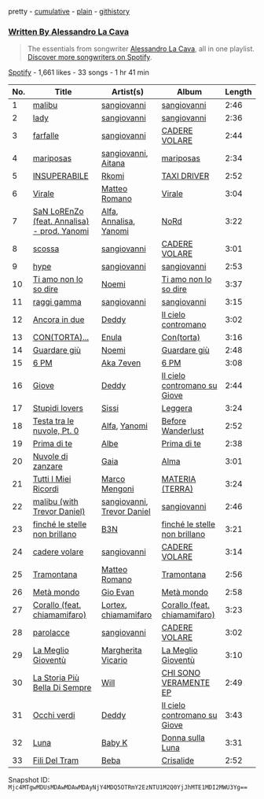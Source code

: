 pretty - [cumulative](/playlists/cumulative/37i9dQZF1EFzML3sgXnWTr.md) - [plain](/playlists/plain/37i9dQZF1EFzML3sgXnWTr) - [githistory](https://github.githistory.xyz/mackorone/spotify-playlist-archive/blob/main/playlists/plain/37i9dQZF1EFzML3sgXnWTr)

### [Written By Alessandro La Cava](https://open.spotify.com/playlist/37i9dQZF1EFzML3sgXnWTr)

> The essentials from songwriter <a href="https://artists.spotify.com/songwriter/0Na8xJd70B204c85CX7s7K">Alessandro La Cava</a>, all in one playlist\. <a href="spotify:genre:0JQ5DAqbMKFSCjnQr8QZ3O">Discover more songwriters on Spotify</a>.

[Spotify](https://open.spotify.com/user/spotify) - 1,661 likes - 33 songs - 1 hr 41 min

| No. | Title | Artist(s) | Album | Length |
|---|---|---|---|---|
| 1 | [malibu](https://open.spotify.com/track/4p0o4pBoJPxYMXKhYbRzzw) | [sangiovanni](https://open.spotify.com/artist/7dL0nOHwnSAsNAwpkPSGWP) | [sangiovanni](https://open.spotify.com/album/4glIx4caTnxFFuRP5tUFaz) | 2:46 |
| 2 | [lady](https://open.spotify.com/track/1h9HxkDH67X8cig593BBOb) | [sangiovanni](https://open.spotify.com/artist/7dL0nOHwnSAsNAwpkPSGWP) | [sangiovanni](https://open.spotify.com/album/4glIx4caTnxFFuRP5tUFaz) | 2:36 |
| 3 | [farfalle](https://open.spotify.com/track/32KxxVUfXnbdujTh5DGmgu) | [sangiovanni](https://open.spotify.com/artist/7dL0nOHwnSAsNAwpkPSGWP) | [CADERE VOLARE](https://open.spotify.com/album/5IQdzZjqyRJ9oVIRX6LXPD) | 2:44 |
| 4 | [mariposas](https://open.spotify.com/track/5R2hNuiiwnKVAUNktF9j2Y) | [sangiovanni](https://open.spotify.com/artist/7dL0nOHwnSAsNAwpkPSGWP), [Aitana](https://open.spotify.com/artist/7eLcDZDYHXZCebtQmVFL25) | [mariposas](https://open.spotify.com/album/5oSxZwLHXX8NOpayMUC9VH) | 2:34 |
| 5 | [INSUPERABILE](https://open.spotify.com/track/3nNxdeQX9iFeuosMcFEeDd) | [Rkomi](https://open.spotify.com/artist/056KMTw6IztdQjBmFfVyO3) | [TAXI DRIVER](https://open.spotify.com/album/6et3LALeDMavQqtIn2AC3Z) | 2:52 |
| 6 | [Virale](https://open.spotify.com/track/2UaTiaxdp9uaRb6fMy8qpR) | [Matteo Romano](https://open.spotify.com/artist/5Imsy0ZXNi7uWLJpP5dZ8b) | [Virale](https://open.spotify.com/album/0rSZMkAo12juM5issAjerT) | 3:04 |
| 7 | [SaN LoREnZo \(feat\. Annalisa\) \- prod\. Yanomi](https://open.spotify.com/track/7yGaVzGU1qKp92Xd4zV94i) | [Alfa](https://open.spotify.com/artist/7GacyaFUp0qkEJglERX9N7), [Annalisa](https://open.spotify.com/artist/0EqkKYDK9EkKY5N7zU3FPv), [Yanomi](https://open.spotify.com/artist/6YgYCNwq3DkSXEd6kGxoZW) | [NoRd](https://open.spotify.com/album/4LDkteS52GRbR6rjrbhFkV) | 3:22 |
| 8 | [scossa](https://open.spotify.com/track/7aoU4HfD4yc1LhpyldWFtm) | [sangiovanni](https://open.spotify.com/artist/7dL0nOHwnSAsNAwpkPSGWP) | [CADERE VOLARE](https://open.spotify.com/album/67LfyhhnPgGxXKMDuXzLnT) | 3:01 |
| 9 | [hype](https://open.spotify.com/track/4DWCjOAFbhfjZzcvKkleIx) | [sangiovanni](https://open.spotify.com/artist/7dL0nOHwnSAsNAwpkPSGWP) | [sangiovanni](https://open.spotify.com/album/4glIx4caTnxFFuRP5tUFaz) | 2:53 |
| 10 | [Ti amo non lo so dire](https://open.spotify.com/track/0ghwEektHMemDGqmOzsNnc) | [Noemi](https://open.spotify.com/artist/62C5P1caRIK12ndTkzNJjA) | [Ti amo non lo so dire](https://open.spotify.com/album/4xdh3qnIp6cwjHUzq27svz) | 3:37 |
| 11 | [raggi gamma](https://open.spotify.com/track/6UEPZv9ZGcoZRxnkCq5C2p) | [sangiovanni](https://open.spotify.com/artist/7dL0nOHwnSAsNAwpkPSGWP) | [sangiovanni](https://open.spotify.com/album/7oMyjqYnpRhVYQKwjHrnFd) | 3:15 |
| 12 | [Ancora in due](https://open.spotify.com/track/70rhDfMyFQBSshpXUovMEh) | [Deddy](https://open.spotify.com/artist/7FoxLMG7HePgQvwDfJj7VR) | [Il cielo contromano](https://open.spotify.com/album/3yPQgxO1KYgLhjsViwdqzt) | 3:02 |
| 13 | [CON\(TORTA\)...](https://open.spotify.com/track/1DJZ3oXntTxMIeqQKodeX0) | [Enula](https://open.spotify.com/artist/31NYlMTjh7MnQW9TPHL8pR) | [Con\(torta\)](https://open.spotify.com/album/4XTcBZhbAcDSLO8blO4RBd) | 3:16 |
| 14 | [Guardare giù](https://open.spotify.com/track/0nZzbRLYgvdkQB6EKjWfAL) | [Noemi](https://open.spotify.com/artist/62C5P1caRIK12ndTkzNJjA) | [Guardare giù](https://open.spotify.com/album/7sjHSwxgGeW1VhT8mBKluB) | 2:48 |
| 15 | [6 PM](https://open.spotify.com/track/5Lh0AgBMU1xRNLZ8iPW4bS) | [Aka 7even](https://open.spotify.com/artist/0lQtBhjEJpoOroQS6fbWMc) | [6 PM](https://open.spotify.com/album/7hrXbPpSWQ4xd1uuOnAuT5) | 3:08 |
| 16 | [Giove](https://open.spotify.com/track/7B6OCZyGDckCQvg839dN7N) | [Deddy](https://open.spotify.com/artist/7FoxLMG7HePgQvwDfJj7VR) | [Il cielo contromano su Giove](https://open.spotify.com/album/21gWOI8QKz6gRqEEyUJbdy) | 2:44 |
| 17 | [Stupidi lovers](https://open.spotify.com/track/6eZXzI6f0nHiTtL2C2V8E8) | [Sissi](https://open.spotify.com/artist/6P7jNZ4DCs766yu5td601i) | [Leggera](https://open.spotify.com/album/6vtGqGLz1IqeLtEXwluv70) | 3:24 |
| 18 | [Testa tra le nuvole, Pt\. 0](https://open.spotify.com/track/6jm6xEF89GMviLo8GILp6z) | [Alfa](https://open.spotify.com/artist/7GacyaFUp0qkEJglERX9N7), [Yanomi](https://open.spotify.com/artist/6YgYCNwq3DkSXEd6kGxoZW) | [Before Wanderlust](https://open.spotify.com/album/4m56Ae5dOv24XbtQLYtXKp) | 2:52 |
| 19 | [Prima di te](https://open.spotify.com/track/58IqnJR6PRquHRqf4jLbdi) | [Albe](https://open.spotify.com/artist/6eBpe3hqpzEJPqh8bREqI6) | [Prima di te](https://open.spotify.com/album/5t9ito4iEA9Qo9tTOMFpdp) | 2:38 |
| 20 | [Nuvole di zanzare](https://open.spotify.com/track/5WGBPphxMAMtxEOIPGsqeJ) | [Gaia](https://open.spotify.com/artist/3AVx3OBPIk4pJQllAXoVs1) | [Alma](https://open.spotify.com/album/0py7R4xpnEanAfBHggX7ms) | 3:01 |
| 21 | [Tutti I Miei Ricordi](https://open.spotify.com/track/6TcnHPvUaY3OH6SKKiS2N1) | [Marco Mengoni](https://open.spotify.com/artist/3xGlLcG9CUrs5MvFkSLOS5) | [MATERIA \(TERRA\)](https://open.spotify.com/album/38nebQ0IpOOQ4y8OERnIwZ) | 3:24 |
| 22 | [malibu \(with Trevor Daniel\)](https://open.spotify.com/track/31cxJ8JDVyYM1Ybqppmi9s) | [sangiovanni](https://open.spotify.com/artist/7dL0nOHwnSAsNAwpkPSGWP), [Trevor Daniel](https://open.spotify.com/artist/7uaIm6Pw7xplS8Dy06V6pT) | [sangiovanni](https://open.spotify.com/album/4glIx4caTnxFFuRP5tUFaz) | 2:46 |
| 23 | [finché le stelle non brillano](https://open.spotify.com/track/7y0zSVEiBDAFJ5ea2poaIV) | [B3N](https://open.spotify.com/artist/1TUO8DpCpHhmB4gYdLqLOF) | [finché le stelle non brillano](https://open.spotify.com/album/70KWscv56jX5G9GBmwigAx) | 3:21 |
| 24 | [cadere volare](https://open.spotify.com/track/77kA6Y1DBIjD1x77WLhxgg) | [sangiovanni](https://open.spotify.com/artist/7dL0nOHwnSAsNAwpkPSGWP) | [CADERE VOLARE](https://open.spotify.com/album/5IQdzZjqyRJ9oVIRX6LXPD) | 3:14 |
| 25 | [Tramontana](https://open.spotify.com/track/5fv7PpVdqsRttMlSD2OD1g) | [Matteo Romano](https://open.spotify.com/artist/5Imsy0ZXNi7uWLJpP5dZ8b) | [Tramontana](https://open.spotify.com/album/3XcRaeOe3P3s2Z1AZLFFZW) | 2:56 |
| 26 | [Metà mondo](https://open.spotify.com/track/5zZ0yzln50TFBzKl1YNckG) | [Gio Evan](https://open.spotify.com/artist/1UjLyuJUXKzlECQRLIsF3n) | [Metà mondo](https://open.spotify.com/album/6dJf5WCRsjpCX0pvDlLdZy) | 2:58 |
| 27 | [Corallo \(feat\. chiamamifaro\)](https://open.spotify.com/track/7BzjrflnTHc4mOuc7kU6hL) | [Lortex](https://open.spotify.com/artist/0ItmqfCN0IYX9N8LcDHj45), [chiamamifaro](https://open.spotify.com/artist/7IkCnJuIFuZyvZb60a5DEe) | [Corallo \(feat\. chiamamifaro\)](https://open.spotify.com/album/149h74WS0ayKjYX2gbKitz) | 3:23 |
| 28 | [parolacce](https://open.spotify.com/track/61zba7lHT4kUUXrGXLWjjj) | [sangiovanni](https://open.spotify.com/artist/7dL0nOHwnSAsNAwpkPSGWP) | [CADERE VOLARE](https://open.spotify.com/album/5IQdzZjqyRJ9oVIRX6LXPD) | 3:02 |
| 29 | [La Meglio Gioventù](https://open.spotify.com/track/1KRTSDtOVwd4oTZ1gfzluB) | [Margherita Vicario](https://open.spotify.com/artist/2UUqj8yIpJGSjEJgkL4IIY) | [La Meglio Gioventù](https://open.spotify.com/album/27YISdUuV8GRGMRuAvMdVz) | 3:10 |
| 30 | [La Storia Più Bella Di Sempre](https://open.spotify.com/track/52iL3M9rif4eQplgFdslmW) | [Will](https://open.spotify.com/artist/7qIrqNF6i1kRLkGLgGXuZq) | [CHI SONO VERAMENTE EP](https://open.spotify.com/album/5fEPgkaJVP12LRMZ5T6fhI) | 2:49 |
| 31 | [Occhi verdi](https://open.spotify.com/track/3J4gqixO14RACrX3ISIR4l) | [Deddy](https://open.spotify.com/artist/7FoxLMG7HePgQvwDfJj7VR) | [Il cielo contromano su Giove](https://open.spotify.com/album/21gWOI8QKz6gRqEEyUJbdy) | 3:43 |
| 32 | [Luna](https://open.spotify.com/track/2zyiYftVAL1eKQZtMxG1IZ) | [Baby K](https://open.spotify.com/artist/725KKhVCSCQbYkZBptBTfg) | [Donna sulla Luna](https://open.spotify.com/album/5zWZQPpSRsDwx6AwmkMZmD) | 3:31 |
| 33 | [Fili Del Tram](https://open.spotify.com/track/5jJnKCA8bSdNtSGa1VL5jY) | [Beba](https://open.spotify.com/artist/6ZpOQK1OKdCybuOgMkdbUh) | [Crisalide](https://open.spotify.com/album/5291vGtKdgVQco8wobFIAA) | 2:52 |

Snapshot ID: `Mjc4MTgwMDUsMDAwMDAwMDAyNjY4MDQ5OTRmY2EzNTU1M2Q0YjJhMTE1MDI2MWU3Yg==`
